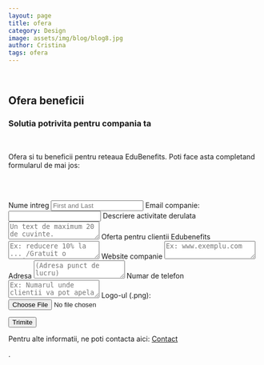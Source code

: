 ```yaml
---
layout: page
title: ofera
category: Design
image: assets/img/blog/blog8.jpg
author: Cristina
tags: ofera
---
```



<br>
<h2>Ofera beneficii</h2>
<h3>Solutia potrivita pentru compania ta</h3>
<br>

Ofera si tu beneficii pentru reteaua EduBenefits. Poti face asta completand formularul de mai jos:

<br><br>

<!-- modify this form HTML and place wherever you want your form -->
<form
  action="https://formspree.io/f/moqzggly"
  method="POST"
  enctype="multipart/form-data"
>
  <label for="full-name">Nume intreg</label>
    <input type="text" name="name" id="full-name" placeholder="First and Last" required="">
  </label>
  <label>
    Email companie:
    <input type="email" name="email">
  </label>
   <label for="note">Descriere activitate derulata</label>
    <textarea rows="2" name="note" id="note" placeholder="Un text de maximum 20 de cuvinte."></textarea>
   </label>
    <label for="note">Oferta pentru clientii Edubenefits</label>
    <textarea rows="2" name="note" id="note" placeholder="Ex: reducere 10% la ... /Gratuit o sesiune ..."></textarea>
   </label>
    <label for="note">Website companie</label>
    <textarea rows="2" name="note" id="note" placeholder="Ex: www.exemplu.com"></textarea>
   </label>
    <label for="note">Adresa</label>
    <textarea rows="2" name="note" id="note" placeholder="(Adresa punct de lucru)"></textarea>
   </label>
    <label for="note">Numar de telefon</label>
    <textarea rows="2" name="note" id="note" placeholder="Ex: Numarul unde clientii va pot apela"></textarea>
   </label>
  
  <label>
    Logo-ul (.png):
    <input type="file" name="upload">
  </label>

  <button type="submit">Trimite</button>
</form>


<p>Pentru alte informatii, ne poti contacta aici: <a href="https://edubenefits.scoalabritanica.ro/#contact-section">Contact</a> <em class="info"></em></p>.
